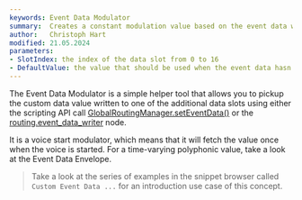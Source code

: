 ```yaml
---
keywords: Event Data Modulator
summary:  Creates a constant modulation value based on the event data written through the global routing manager.
author:   Christoph Hart
modified: 21.05.2024
parameters: 
- SlotIndex: the index of the data slot from 0 to 16
- DefaultValue: the value that should be used when the event data hasn't been written yet
---
```

  
The Event Data Modulator is a simple helper tool that allows you to pickup the custom data value written to one of the additional data slots using either the scripting API call [GlobalRoutingManager.setEventData()](/scripting/scripting-api/globalroutingmanager#seteventdata) or the [routing.event_data_writer](/scriptnode/list/routing/event_data_writer) node.

It is a voice start modulator, which means that it will fetch the value once when the voice is started. For a time-varying polyphonic value, take a look at the Event Data Envelope.

> Take a look at the series of examples in the snippet browser called `Custom Event Data ...` for an introduction use case of this concept.